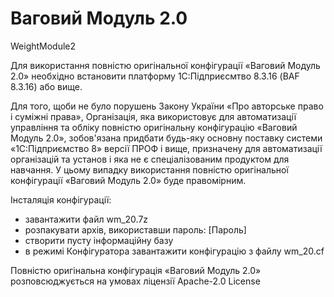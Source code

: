 # Ваговий Модуль 2.0
WeightModule2

Для використання повністю оригінальної конфігурації «Ваговий Модуль 2.0» необхідно встановити
платформу 1С:Підприєсмтво 8.3.16 (BAF 8.3.16) або вище.

Для того, щоби не було порушень Закону України «Про авторське право і суміжні права», Організація,
яка використовує для автоматизації управління та обліку повністю оригінальну конфігурацію «Ваговий Модуль 2.0»,
зобов'язана придбати будь-яку основну поставку системи «1С:Підприємство 8» версії ПРОФ і вище, призначену для
автоматизації організацій та установ і яка не є спеціалізованим продуктом для навчання. У цьому випадку
використання повністю оригінальної конфігурації «Ваговий Модуль 2.0» буде правомірним.

Інсталяція конфігурації:

 - завантажити файл wm_20.7z
 - розпакувати архів, використавши пароль: [Пароль]
 - створити пусту інформаційну базу
 - в режимі Конфігуратора завантажити конфігурацію з файлу wm_20.cf
 
Повністю оригінальна конфігурація «Ваговий Модуль 2.0» розповсюджується на умовах ліцензії Apache-2.0 License

